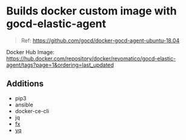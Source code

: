 # Builds docker custom image with gocd-elastic-agent

> Ref: https://github.com/gocd/docker-gocd-agent-ubuntu-18.04

Docker Hub Image: https://hub.docker.com/repository/docker/revomatico/gocd-elastic-agent/tags?page=1&ordering=last_updated

## Additions
- pip3
- ansible
- docker-ce-cli
- jq
- [fx](https://github.com/antonmedv/fx)
- [yq](https://github.com/mikefarah/yq/)
